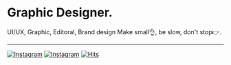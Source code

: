 # Graphic Designer.
UI/UX, Graphic, Editoral, Brand design
Make small:ok_hand:, be slow, don't stop:point_right:.
***

[![Instagram](https://img.shields.io/badge/-Instagram%20@wavvvvvvvvvvve-red?style=flat&logo=Instagram&logoColor=white)](http://instagram.com/wavvvvvvvvvvve) [![Instagram](https://img.shields.io/badge/-Mail%20pyo%40be--design.co.kr-Green?style=flat&logo=Gmail&logoColor=white)](mailto:pyo@be-design.co.kr) [![Hits](https://hits.seeyoufarm.com/api/count/incr/badge.svg?url=https%3A%2F%2Fgithub.com%2Fgjbae1212%2Fhit-counter&count_bg=%232397CD&title_bg=%23555555&icon=&icon_color=%23E7E7E7&title=hits&edge_flat=false)](https://hits.seeyoufarm.com) 
